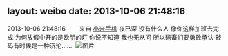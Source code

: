 layout: weibo
date: 2013-10-06 21:48:16
---
<meta name="referrer" content="no-referrer" />

2013-10-06 21:48:16  &nbsp;&nbsp;&nbsp;&nbsp;&nbsp;&nbsp; 来自 <a href="http://app.weibo.com/t/feed/22zMnn" rel="nofollow">小米手机</a>
夜已深 没有什么人 像你这样加班去完成 为何放假中开的是欧朋的灯 你说不知道 我也无从问 所以码畜们要勇敢承认 敲码有时候是一种沉沦…… ​​​
![图片](https://ww4.sinaimg.cn/large/6d2a6003jw1e9bsrcwhq1j218g0p077h.jpg)
